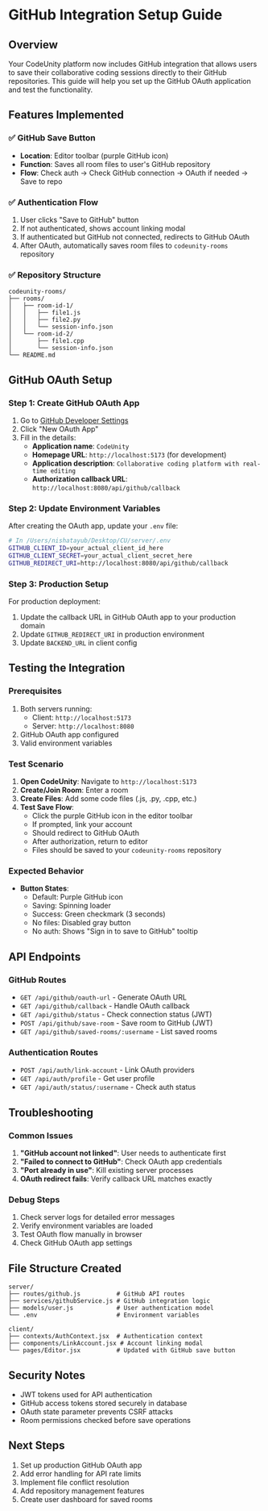 # GitHub Integration Setup Guide

## Overview
Your CodeUnity platform now includes GitHub integration that allows users to save their collaborative coding sessions directly to their GitHub repositories. This guide will help you set up the GitHub OAuth application and test the functionality.

## Features Implemented

### ✅ GitHub Save Button
- **Location**: Editor toolbar (purple GitHub icon)
- **Function**: Saves all room files to user's GitHub repository
- **Flow**: Check auth → Check GitHub connection → OAuth if needed → Save to repo

### ✅ Authentication Flow
1. User clicks "Save to GitHub" button
2. If not authenticated, shows account linking modal
3. If authenticated but GitHub not connected, redirects to GitHub OAuth
4. After OAuth, automatically saves room files to `codeunity-rooms` repository

### ✅ Repository Structure
```
codeunity-rooms/
├── rooms/
│   ├── room-id-1/
│   │   ├── file1.js
│   │   ├── file2.py
│   │   └── session-info.json
│   └── room-id-2/
│       ├── file1.cpp
│       └── session-info.json
└── README.md
```

## GitHub OAuth Setup

### Step 1: Create GitHub OAuth App
1. Go to [GitHub Developer Settings](https://github.com/settings/developers)
2. Click "New OAuth App"
3. Fill in the details:
   - **Application name**: `CodeUnity`
   - **Homepage URL**: `http://localhost:5173` (for development)
   - **Application description**: `Collaborative coding platform with real-time editing`
   - **Authorization callback URL**: `http://localhost:8080/api/github/callback`

### Step 2: Update Environment Variables
After creating the OAuth app, update your `.env` file:

```bash
# In /Users/nishatayub/Desktop/CU/server/.env
GITHUB_CLIENT_ID=your_actual_client_id_here
GITHUB_CLIENT_SECRET=your_actual_client_secret_here
GITHUB_REDIRECT_URI=http://localhost:8080/api/github/callback
```

### Step 3: Production Setup
For production deployment:
1. Update the callback URL in GitHub OAuth app to your production domain
2. Update `GITHUB_REDIRECT_URI` in production environment
3. Update `BACKEND_URL` in client config

## Testing the Integration

### Prerequisites
1. Both servers running:
   - Client: `http://localhost:5173`
   - Server: `http://localhost:8080`
2. GitHub OAuth app configured
3. Valid environment variables

### Test Scenario
1. **Open CodeUnity**: Navigate to `http://localhost:5173`
2. **Create/Join Room**: Enter a room
3. **Create Files**: Add some code files (.js, .py, .cpp, etc.)
4. **Test Save Flow**:
   - Click the purple GitHub icon in the editor toolbar
   - If prompted, link your account
   - Should redirect to GitHub OAuth
   - After authorization, return to editor
   - Files should be saved to your `codeunity-rooms` repository

### Expected Behavior
- **Button States**:
  - Default: Purple GitHub icon
  - Saving: Spinning loader
  - Success: Green checkmark (3 seconds)
  - No files: Disabled gray button
  - No auth: Shows "Sign in to save to GitHub" tooltip

## API Endpoints

### GitHub Routes
- `GET /api/github/oauth-url` - Generate OAuth URL
- `GET /api/github/callback` - Handle OAuth callback
- `GET /api/github/status` - Check connection status (JWT)
- `POST /api/github/save-room` - Save room to GitHub (JWT)
- `GET /api/github/saved-rooms/:username` - List saved rooms

### Authentication Routes
- `POST /api/auth/link-account` - Link OAuth providers
- `GET /api/auth/profile` - Get user profile
- `GET /api/auth/status/:username` - Check auth status

## Troubleshooting

### Common Issues
1. **"GitHub account not linked"**: User needs to authenticate first
2. **"Failed to connect to GitHub"**: Check OAuth app credentials
3. **"Port already in use"**: Kill existing server processes
4. **OAuth redirect fails**: Verify callback URL matches exactly

### Debug Steps
1. Check server logs for detailed error messages
2. Verify environment variables are loaded
3. Test OAuth flow manually in browser
4. Check GitHub OAuth app settings

## File Structure Created
```
server/
├── routes/github.js          # GitHub API routes
├── services/githubService.js # GitHub integration logic
├── models/user.js            # User authentication model
└── .env                      # Environment variables

client/
├── contexts/AuthContext.jsx  # Authentication context
├── components/LinkAccount.jsx # Account linking modal
└── pages/Editor.jsx          # Updated with GitHub save button
```

## Security Notes
- JWT tokens used for API authentication
- GitHub access tokens stored securely in database
- OAuth state parameter prevents CSRF attacks
- Room permissions checked before save operations

## Next Steps
1. Set up production GitHub OAuth app
2. Add error handling for API rate limits
3. Implement file conflict resolution
4. Add repository management features
5. Create user dashboard for saved rooms
